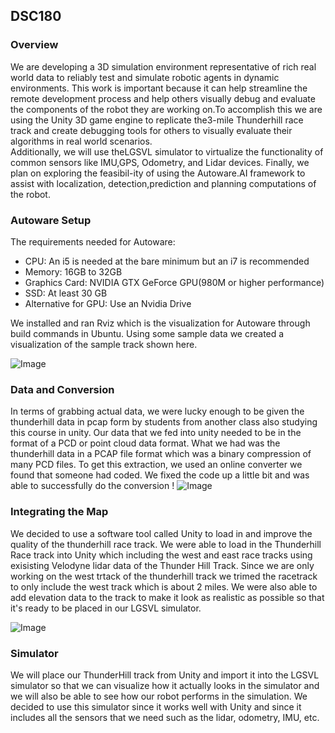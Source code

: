 ## DSC180


### Overview
We are developing a 3D simulation environment representative of rich real world data to reliably test and simulate robotic agents in dynamic environments. This work is important because it can help streamline the remote development process and help others visually debug and evaluate the components of the robot they are working on.To accomplish this we are using the Unity 3D game engine to replicate the3-mile Thunderhill race track and create debugging tools for others to visually evaluate their algorithms in real world scenarios.  
Additionally, we will use theLGSVL simulator to virtualize the functionality of common sensors like IMU,GPS, Odometry, and Lidar devices.  Finally, we plan on exploring the feasibil-ity of using the Autoware.AI framework to assist with localization, detection,prediction and planning computations of the robot.

### Autoware Setup

The requirements needed for Autoware:
  - CPU: An i5 is needed at the bare minimum but an i7 is recommended
  - Memory:  16GB to 32GB
  - Graphics Card: NVIDIA GTX GeForce GPU(980M or higher performance)
  - SSD: At least 30 GB
  - Alternative for GPU: Use an Nvidia Drive
  
We installed and ran Rviz which is the visualization for Autoware through build commands in Ubuntu. Using some sample data we created a visualization of the sample track shown here.

![Image](https://drive.google.com/uc?export=view&id=1Dw5z4BI11FbxUvhfdYO_4WYVdjiJa2iG)

### Data and Conversion
In terms of grabbing actual data, we were lucky enough to be given the thunderhill data in pcap form by students from another class also studying this course in unity. Our data that we fed into unity needed to be in the format of a PCD or point cloud data format. What we had was the thunderhill data in a PCAP file format which was a binary compression of many PCD files. To get this extraction, we used an online converter we found that someone had coded. We fixed the code up a little bit and was able to successfully do the conversion !
![Image](https://drive.google.com/uc?export=view&id=1KznTS2XIsNEJrT-Y53hQofdlYH5hjNRK)

### Integrating the Map

We decided to use a software tool called Unity to load in and improve the quality of the thunderhill race track. We were able to load in the Thunderhill Race track into Unity which including the west and east race tracks using exisisting Velodyne lidar data of the Thunder Hill Track. Since we are only working on the west trtack of the thunderhill track we trimed the racetrack to only include the west track which is about 2 miles. We were also able to add elevation data to the track to make it look as realistic as possible so that it's ready to be placed in our LGSVL simulator.

![Image](https://drive.google.com/uc?export=view&id=1feJC-iUI9h2RmhzQ9TktB5QkdAToBBnG)



### Simulator

We will place our ThunderHill track from Unity and import it into the LGSVL simulator so that we can visualize how it actually looks in the simulator and we will also be able to see how our robot performs in the simulation. We decided to use this simulator since it works well with Unity and since it includes all the sensors that we need such as the lidar, odometry, IMU, etc.

